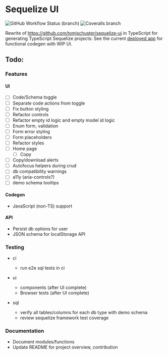# Sequelize UI

![GitHub Workflow Status (branch)](https://img.shields.io/github/workflow/status/tomjschuster/sequelize-ui-ts/CI/main)
![Coveralls branch](https://img.shields.io/coveralls/github/tomjschuster/sequelize-ui-ts/main)

Rewrite of https://github.com/tomjschuster/sequelize-ui in TypeScript for generating TypeScript Sequelize projects: See the current [deployed app](https://sequelize-ui-ts.web.app/) for functional codegen with WIP UI.

## Todo:

### Features

#### UI

- [ ] Code/Schema toggle
- [ ] Separate code actions from toggle
- [ ] Fix button styling
- [ ] Refactor controls
- [ ] Refactor empty id logic and empty model id logic
- [ ] Enum form, validation
- [ ] Form error styling
- [ ] Form placeholders
- [ ] Refactor styles
- [ ] Home page
  - [ ] Copy
- [ ] Copy/download alerts
- [ ] Autofocus helpers during crud
- [ ] db compatibility warnings
- [ ] a11y (aria-controls?)
- [ ] demo schema tooltips

#### Codegen

- JavaScript (non-TS) support

#### API

- Persist db options for user
- JSON schema for localStorage API

### Testing

- ci

  - run e2e sql tests in ci

- ui

  - components (after UI complete)
  - Browser tests (after UI complete)

- sql
  - verify all tables/columns for each db type with demo schema
  - review sequelize framework test coverage

### Documentation

- Document modules/functions
- Update README for project overview, contribution
